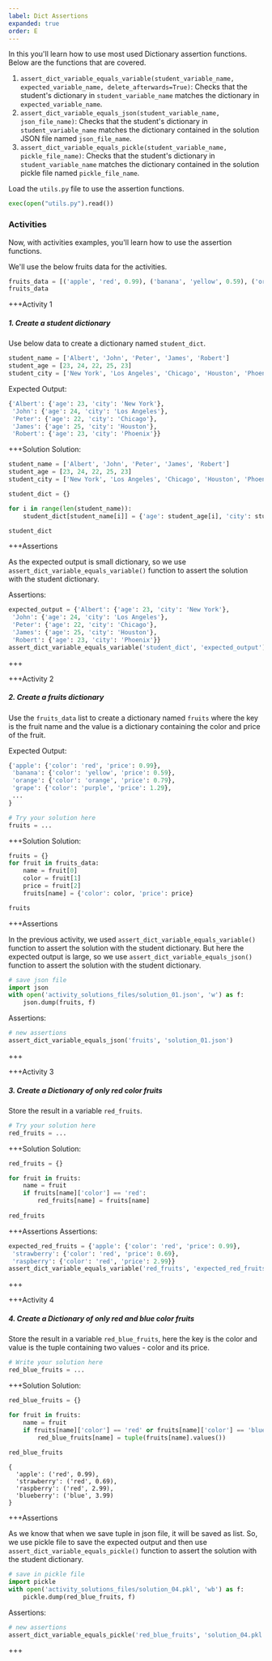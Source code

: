 ```yaml
---
label: Dict Assertions
expanded: true
order: E
---
```



In this you'll learn how to use most used Dictionary assertion
functions. Below are the functions that are covered.

  1.  `assert_dict_variable_equals_variable(student_variable_name, expected_variable_name, delete_afterwards=True)`: Checks that the student's dictionary in `student_variable_name` matches the dictionary in `expected_variable_name`.
  2.  `assert_dict_variable_equals_json(student_variable_name, json_file_name)`: Checks that the student's dictionary in `student_variable_name` matches the dictionary contained in the solution JSON file named `json_file_name`.
  3.  `assert_dict_variable_equals_pickle(student_variable_name, pickle_file_name)`: Checks that the student's dictionary in `student_variable_name` matches the dictionary contained in the solution pickle file named `pickle_file_name`.

Load the `utils.py` file to use the assertion functions.

``` python
exec(open("utils.py").read())
```

### Activities

Now, with activities examples, you'll learn how to use the assertion functions.

We'll use the below fruits data for the activities.

``` python
fruits_data = [('apple', 'red', 0.99), ('banana', 'yellow', 0.59), ('orange', 'orange', 0.79), ('grape', 'purple', 1.29), ('kiwi', 'green', 1.09), ('pineapple', 'yellow', 1.99), ('strawberry', 'red', 0.69), ('watermelon', 'green', 2.49), ('mango', 'orange', 1.49), ('peach', 'orange', 1.79), ('pear', 'green', 0.89), ('plum', 'purple', 0.79), ('raspberry', 'red', 2.99), ('blueberry', 'blue', 3.99), ('blackberry', 'black', 4.99)]
fruits_data
```

+++Activity 1
##### 1. Create a student dictionary

Use below data to create a dictionary named `student_dict`.

``` python
student_name = ['Albert', 'John', 'Peter', 'James', 'Robert']
student_age = [23, 24, 22, 25, 23]
student_city = ['New York', 'Los Angeles', 'Chicago', 'Houston', 'Phoenix']
```

Expected Output:

``` python
{'Albert': {'age': 23, 'city': 'New York'},
 'John': {'age': 24, 'city': 'Los Angeles'},
 'Peter': {'age': 22, 'city': 'Chicago'},
 'James': {'age': 25, 'city': 'Houston'},
 'Robert': {'age': 23, 'city': 'Phoenix'}}
```

+++Solution
Solution:

``` python
student_name = ['Albert', 'John', 'Peter', 'James', 'Robert']
student_age = [23, 24, 22, 25, 23]
student_city = ['New York', 'Los Angeles', 'Chicago', 'Houston', 'Phoenix']

student_dict = {}

for i in range(len(student_name)):
    student_dict[student_name[i]] = {'age': student_age[i], 'city': student_city[i]}

student_dict
```

+++Assertions

As the expected output is small dictionary, so we use `assert_dict_variable_equals_variable()` function to assert the solution with the student dictionary.

Assertions:

``` python
expected_output = {'Albert': {'age': 23, 'city': 'New York'},
 'John': {'age': 24, 'city': 'Los Angeles'},
 'Peter': {'age': 22, 'city': 'Chicago'},
 'James': {'age': 25, 'city': 'Houston'},
 'Robert': {'age': 23, 'city': 'Phoenix'}}
assert_dict_variable_equals_variable('student_dict', 'expected_output')
```
+++


+++Activity 2
##### 2. Create a fruits dictionary

Use the `fruits_data` list to create a dictionary named `fruits` where the key is the fruit name and the value is a dictionary containing the color and price of the fruit.

Expected Output:

``` python
{'apple': {'color': 'red', 'price': 0.99},
 'banana': {'color': 'yellow', 'price': 0.59},
 'orange': {'color': 'orange', 'price': 0.79},
 'grape': {'color': 'purple', 'price': 1.29},
 ...
}
```

``` python
# Try your solution here
fruits = ...
```

+++Solution
Solution:

``` python
fruits = {}
for fruit in fruits_data:
    name = fruit[0]
    color = fruit[1]
    price = fruit[2]
    fruits[name] = {'color': color, 'price': price}

fruits
```

+++Assertions

In the previous activity, we used `assert_dict_variable_equals_variable()` function to assert the solution with the student dictionary. But here the expected output is large, so we use `assert_dict_variable_equals_json()` function to assert the solution with the student dictionary.

``` python
# save json file
import json
with open('activity_solutions_files/solution_01.json', 'w') as f:
    json.dump(fruits, f)
```

Assertions:

``` python
# new assertions
assert_dict_variable_equals_json('fruits', 'solution_01.json')
```
+++


+++Activity 3
##### 3. Create a Dictionary of only red color fruits

Store the result in a variable `red_fruits`.

``` python
# Try your solution here
red_fruits = ...
```

+++Solution
Solution:

``` python
red_fruits = {}

for fruit in fruits:
    name = fruit
    if fruits[name]['color'] == 'red':
        red_fruits[name] = fruits[name]
        
red_fruits
```

+++Assertions
Assertions:

``` python
expected_red_fruits = {'apple': {'color': 'red', 'price': 0.99},
 'strawberry': {'color': 'red', 'price': 0.69},
 'raspberry': {'color': 'red', 'price': 2.99}}
assert_dict_variable_equals_variable('red_fruits', 'expected_red_fruits')
```
+++


+++Activity 4
##### 4. Create a Dictionary of only red and blue color fruits

Store the result in a variable `red_blue_fruits`, here the key is the
color and value is the tuple containing two values - color and its
price.

``` python
# Write your solution here
red_blue_fruits = ...
```

+++Solution
Solution:

``` python
red_blue_fruits = {}

for fruit in fruits:
    name = fruit
    if fruits[name]['color'] == 'red' or fruits[name]['color'] == 'blue':
        red_blue_fruits[name] = tuple(fruits[name].values())
        
red_blue_fruits
```

    {
      'apple': ('red', 0.99),
      'strawberry': ('red', 0.69),
      'raspberry': ('red', 2.99),
      'blueberry': ('blue', 3.99)
    }
    

+++Assertions

As we know that when we save tuple in json file, it will be saved as list. So, we use pickle file to save the expected output and then use `assert_dict_variable_equals_pickle()` function to assert the solution with the student dictionary.

``` python
# save in pickle file
import pickle
with open('activity_solutions_files/solution_04.pkl', 'wb') as f:
    pickle.dump(red_blue_fruits, f)
```

Assertions:

``` python
# new assertions
assert_dict_variable_equals_pickle('red_blue_fruits', 'solution_04.pkl')
```
+++
